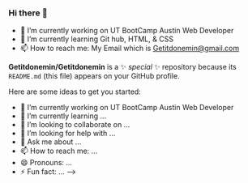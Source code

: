 ### Hi there 👋
- 🔭 I’m currently working on UT BootCamp Austin Web Developer
- 🌱 I’m currently learning Git hub, HTML, & CSS
- 📫 How to reach me: My Email which is Getitdonemin@gmail.com

**Getitdonemin/Getitdonemin** is a ✨ _special_ ✨ repository because its `README.md` (this file) appears on your GitHub profile.

Here are some ideas to get you started:

- 🔭 I’m currently working on UT BootCamp Austin Web Developer
- 🌱 I’m currently learning ...
- 👯 I’m looking to collaborate on ...
- 🤔 I’m looking for help with ...
- 💬 Ask me about ...
- 📫 How to reach me: ...
- 😄 Pronouns: ...
- ⚡ Fun fact: ...
-->
